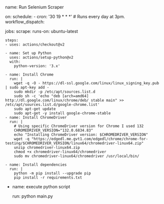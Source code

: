 name: Run Selenium Scraper

on:
  schedule: 
    - cron: '30 19 * * *' # Runs every day at 3pm.
  workflow_dispatch:

jobs:
  scrape:
    runs-on: ubuntu-latest
    
    
    steps:
    - uses: actions/checkout@v2
    
    - name: Set up Python
      uses: actions/setup-python@v2
      with:
        python-version: '3.x'
    
    - name: Install Chrome
      run: |
        wget -q -O - https://dl-ssl.google.com/linux/linux_signing_key.pub | sudo apt-key add -
        sudo mkdir -p /etc/apt/sources.list.d
        sudo sh -c 'echo "deb [arch=amd64] http://dl.google.com/linux/chrome/deb/ stable main" >> /etc/apt/sources.list.d/google-chrome.list'
        sudo apt-get update
        sudo apt-get -y install google-chrome-stable
    - name: Install ChromeDriver
      run: |
        # Using specific ChromeDriver version for Chrome I used 132
        CHROMEDRIVER_VERSION="132.0.6834.83"
        echo "Installing ChromeDriver version: $CHROMEDRIVER_VERSION"
        wget -q "https://edgedl.me.gvt1.com/edgedl/chrome/chrome-for-testing/$CHROMEDRIVER_VERSION/linux64/chromedriver-linux64.zip"
        unzip chromedriver-linux64.zip
        chmod +x chromedriver-linux64/chromedriver
        sudo mv chromedriver-linux64/chromedriver /usr/local/bin/
        
    - name: Install dependencies
      run: |
        python -m pip install --upgrade pip
        pip install -r requirements.txt  
   
   - name: execute python script
          
        run: python main.py 
